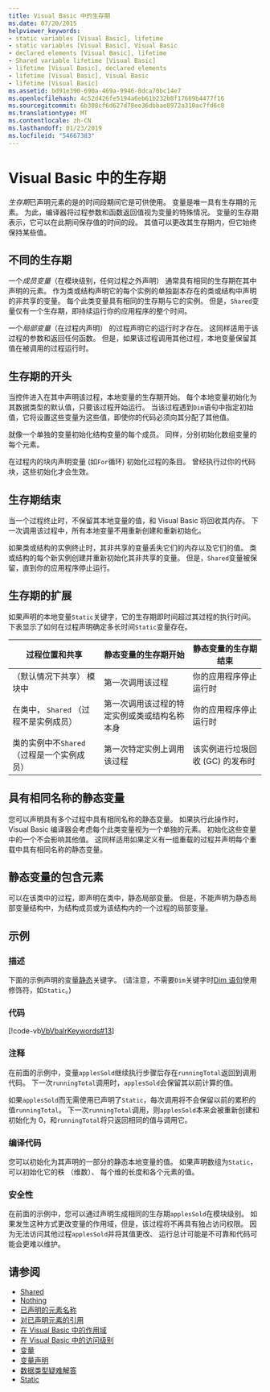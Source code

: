 ```yaml
---
title: Visual Basic 中的生存期
ms.date: 07/20/2015
helpviewer_keywords:
- static variables [Visual Basic], lifetime
- static variables [Visual Basic], Visual Basic
- declared elements [Visual Basic], lifetime
- Shared variable lifetime [Visual Basic]
- lifetime [Visual Basic], declared elements
- lifetime [Visual Basic], Visual Basic
- lifetime [Visual Basic]
ms.assetid: bd91e390-690a-469a-9946-8dca70bc14e7
ms.openlocfilehash: 4c52d426fe5194a6eb61b232b8f17669b4477f16
ms.sourcegitcommit: 6b308cf6d627d78ee36dbbae8972a310ac7fd6c8
ms.translationtype: MT
ms.contentlocale: zh-CN
ms.lasthandoff: 01/23/2019
ms.locfileid: "54667383"
---
```

# <a name="lifetime-in-visual-basic"></a>Visual Basic 中的生存期
*生存期*已声明元素的是的时间段期间它是可供使用。 变量是唯一具有生存期的元素。 为此，编译器将过程参数和函数返回值视为变量的特殊情况。 变量的生存期表示，它可以在此期间保存值的时间的段。 其值可以更改其生存期内，但它始终保持某些值。  
  
## <a name="different-lifetimes"></a>不同的生存期  
 一个*成员变量*（在模块级别，任何过程之外声明） 通常具有相同的生存期在其中声明的元素。 作为类或结构声明它的每个实例的单独副本存在的类或结构中声明的非共享的变量。 每个此类变量具有相同的生存期与它的实例。 但是，`Shared`变量仅有一个生存期，即持续运行你的应用程序的整个时间。  
  
 一个*局部变量*（在过程内声明） 的过程声明它的运行时才存在。 这同样适用于该过程的参数和返回任何函数。 但是，如果该过程调用其他过程，本地变量保留其值在被调用的过程运行时。  
  
## <a name="beginning-of-lifetime"></a>生存期的开头  
 当控件进入在其中声明该过程，本地变量的生存期开始。 每个本地变量初始化为其数据类型的默认值，只要该过程开始运行。 当该过程遇到`Dim`语句中指定初始值，它将设置这些变量为这些值，即使你的代码必须向其分配了其他值。  
  
 就像一个单独的变量初始化结构变量的每个成员。 同样，分别初始化数组变量的每个元素。  
  
 在过程内的块内声明变量 (如`For`循环) 初始化过程的条目。 曾经执行过你的代码块，这些初始化才会生效。  
  
## <a name="end-of-lifetime"></a>生存期结束  
 当一个过程终止时，不保留其本地变量的值，和 Visual Basic 将回收其内存。 下一次调用该过程中，所有本地变量不用重新创建和重新初始化。  
  
 如果类或结构的实例终止时，其非共享的变量丢失它们的内存以及它们的值。 类或结构的每个新实例创建并重新初始化其非共享的变量。 但是，`Shared`变量被保留，直到你的应用程序停止运行。  
  
## <a name="extension-of-lifetime"></a>生存期的扩展  
 如果声明的本地变量`Static`关键字，它的生存期即时间超过其过程的执行时间。 下表显示了如何在过程声明确定多长时间`Static`变量存在。  
  
|过程位置和共享|静态变量的生存期开始|静态变量的生存期结束|  
|------------------------------------|-------------------------------------|-----------------------------------|  
|（默认情况下共享） 模块中|第一次调用该过程|你的应用程序停止运行时|  
|在类中， `Shared` （过程不是实例成员）|第一次调用该过程的特定实例或类或结构名称本身|你的应用程序停止运行时|  
|类的实例中不`Shared`（过程是一个实例成员）|第一次特定实例上调用该过程|该实例进行垃圾回收 (GC) 的发布时|  
  
## <a name="static-variables-of-the-same-name"></a>具有相同名称的静态变量  
 您可以声明具有多个过程中具有相同名称的静态变量。 如果执行此操作时，Visual Basic 编译器会考虑每个此类变量视为一个单独的元素。 初始化这些变量中的一个不会影响其他值。 这同样适用如果定义有一组重载的过程并声明每个重载中具有相同名称的静态变量。  
  
## <a name="containing-elements-for-static-variables"></a>静态变量的包含元素  
 可以在该类中的过程，即声明在类中，静态局部变量。 但是，不能声明为静态局部变量结构中，为结构成员或为该结构内的一个过程的局部变量。  
  
## <a name="example"></a>示例  
  
### <a name="description"></a>描述  
 下面的示例声明的变量[静态](../../../../visual-basic/language-reference/modifiers/static.md)关键字。 (请注意，不需要`Dim`关键字时[Dim 语句](../../../../visual-basic/language-reference/statements/dim-statement.md)使用修饰符，如`Static`。)  
  
### <a name="code"></a>代码  
 [!code-vb[VbVbalrKeywords#13](../../../../visual-basic/language-reference/codesnippet/VisualBasic/lifetime_1.vb)]  
  
### <a name="comments"></a>注释  
 在前面的示例中，变量`applesSold`继续执行步骤后存在`runningTotal`返回到调用代码。 下一次`runningTotal`调用时，`applesSold`会保留其以前计算的值。  
  
 如果`applesSold`而无需使用已声明了`Static`，每次调用将不会保留以前的累积的值`runningTotal`。 下一次`runningTotal`调用，则`applesSold`本来会被重新创建和初始化为 0，和`runningTotal`将只返回相同的值与调用它。  
  
### <a name="compiling-the-code"></a>编译代码  
 您可以初始化为其声明的一部分的静态本地变量的值。 如果声明数组为`Static`，可以初始化它的秩 （维数）、 每个维的长度和各个元素的值。  
  
### <a name="security"></a>安全性  
 在前面的示例中，您可以通过声明生成相同的生存期`applesSold`在模块级别。 如果发生这种方式更改变量的作用域，但是，该过程将不再具有独占访问权限。 因为无法访问其他过程`applesSold`并将其值更改、 运行总计可能是不可靠和代码可能会更难以维护。  
  
## <a name="see-also"></a>请参阅
- [Shared](../../../../visual-basic/language-reference/modifiers/shared.md)
- [Nothing](../../../../visual-basic/language-reference/nothing.md)
- [已声明的元素名称](../../../../visual-basic/programming-guide/language-features/declared-elements/declared-element-names.md)
- [对已声明元素的引用](../../../../visual-basic/programming-guide/language-features/declared-elements/references-to-declared-elements.md)
- [在 Visual Basic 中的作用域](../../../../visual-basic/programming-guide/language-features/declared-elements/scope.md)
- [在 Visual Basic 中的访问级别](../../../../visual-basic/programming-guide/language-features/declared-elements/access-levels.md)
- [变量](../../../../visual-basic/programming-guide/language-features/variables/index.md)
- [变量声明](../../../../visual-basic/programming-guide/language-features/variables/variable-declaration.md)
- [数据类型疑难解答](../../../../visual-basic/programming-guide/language-features/data-types/troubleshooting-data-types.md)
- [Static](../../../../visual-basic/language-reference/modifiers/static.md)
